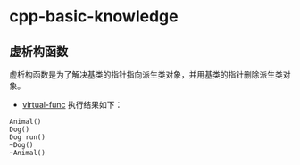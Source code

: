 # cpp-basic-knowledge

## 虚析构函数
虚析构函数是为了解决基类的指针指向派生类对象，并用基类的指针删除派生类对象。

- [virtual-func](https://github.com/Lucas-Chen-10/cpp-basic-knowledge/blob/main/virtual-func.cpp)
执行结果如下：
```
Animal()
Dog()
Dog run()
~Dog()
~Animal()
```

